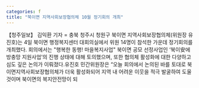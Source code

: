```yaml
---
categories: f
title: "북이면 지역사회보장협의체 10월 정기회의 개최"
---
```

【청주일보】 김익환 기자 = 충북 청주시 청원구 북이면 지역사회보장협의체(위원장 유진호)는 4일 북이면 행정복지센터 대회의실에서 위원 14명이 참석한 가운데 정기회의를 개최했다. 회의에서는 "행복한 동행! 마을복지사업" 북이면 공모 선정사업인 ‘북이安에 방충망 지원사업’의 진행 상태에 대해 토의했으며, 또한 협의체 활성화에 대한 다양하고 심도 깊은 논의가 이뤄졌다.유진호 민간위원장은 “오늘 회의에서 논의된 바를 토대로 북이면지역사회보장협의체가 더욱 활성화되어 지역 내 어려운 이웃을 적극 발굴하여 도울 것이며 북이면의 복지안전망이 되